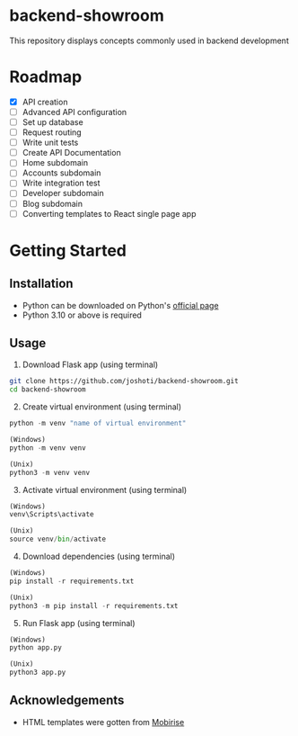# backend-showroom
This repository displays concepts commonly used in backend development

# Roadmap
- [x] API creation
- [ ] Advanced API configuration
- [ ] Set up database
- [ ] Request routing
- [ ] Write unit tests
- [ ] Create API Documentation
- [ ] Home subdomain
- [ ] Accounts subdomain
- [ ] Write integration test
- [ ] Developer subdomain
- [ ] Blog subdomain
- [ ] Converting templates to React single page app

# Getting Started
## Installation
* Python can be downloaded on Python's [official page](https://www.python.org/downloads/)
* Python 3.10 or above is required

## Usage
1. Download Flask app (using terminal)
```bash
git clone https://github.com/joshoti/backend-showroom.git
cd backend-showroom
```

2. Create virtual environment (using terminal)
```py
python -m venv "name of virtual environment"

(Windows)
python -m venv venv

(Unix)
python3 -m venv venv
```

3. Activate virtual environment (using terminal)
```py
(Windows)
venv\Scripts\activate

(Unix)
source venv/bin/activate
```

4. Download dependencies (using terminal)
```py
(Windows)
pip install -r requirements.txt

(Unix)
python3 -m pip install -r requirements.txt
```

5. Run Flask app (using terminal)
```py
(Windows)
python app.py

(Unix)
python3 app.py
```

## Acknowledgements
* HTML templates were gotten from [Mobirise](https://mobirise.com/html-templates/)
